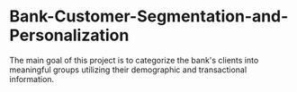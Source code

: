 # Bank-Customer-Segmentation-and-Personalization
The main goal of this project is to categorize the bank's clients into meaningful groups utilizing their demographic and transactional information.

